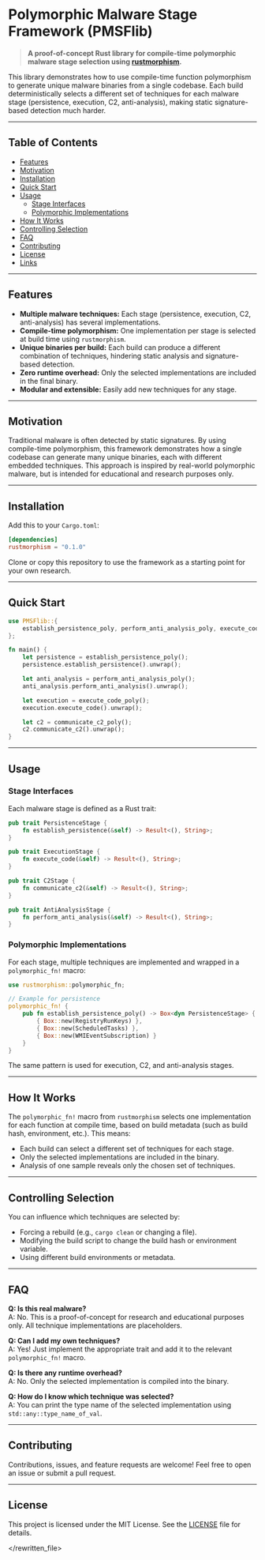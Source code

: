 # Polymorphic Malware Stage Framework (PMSFlib)

> **A proof-of-concept Rust library for compile-time polymorphic malware stage selection using [rustmorphism](https://crates.io/crates/rustmorphism).**

This library demonstrates how to use compile-time function polymorphism to generate unique malware binaries from a single codebase. Each build deterministically selects a different set of techniques for each malware stage (persistence, execution, C2, anti-analysis), making static signature-based detection much harder.

---

## Table of Contents

- [Features](#features)
- [Motivation](#motivation)
- [Installation](#installation)
- [Quick Start](#quick-start)
- [Usage](#usage)
  - [Stage Interfaces](#stage-interfaces)
  - [Polymorphic Implementations](#polymorphic-implementations)
- [How It Works](#how-it-works)
- [Controlling Selection](#controlling-selection)
- [FAQ](#faq)
- [Contributing](#contributing)
- [License](#license)
- [Links](#links)

---

## Features

- **Multiple malware techniques:** Each stage (persistence, execution, C2, anti-analysis) has several implementations.
- **Compile-time polymorphism:** One implementation per stage is selected at build time using `rustmorphism`.
- **Unique binaries per build:** Each build can produce a different combination of techniques, hindering static analysis and signature-based detection.
- **Zero runtime overhead:** Only the selected implementations are included in the final binary.
- **Modular and extensible:** Easily add new techniques for any stage.

---

## Motivation

Traditional malware is often detected by static signatures. By using compile-time polymorphism, this framework demonstrates how a single codebase can generate many unique binaries, each with different embedded techniques. This approach is inspired by real-world polymorphic malware, but is intended for educational and research purposes only.

---

## Installation

Add this to your `Cargo.toml`:

```toml
[dependencies]
rustmorphism = "0.1.0"
```

Clone or copy this repository to use the framework as a starting point for your own research.

---

## Quick Start

```rust
use PMSFlib::{
    establish_persistence_poly, perform_anti_analysis_poly, execute_code_poly, communicate_c2_poly
};

fn main() {
    let persistence = establish_persistence_poly();
    persistence.establish_persistence().unwrap();

    let anti_analysis = perform_anti_analysis_poly();
    anti_analysis.perform_anti_analysis().unwrap();

    let execution = execute_code_poly();
    execution.execute_code().unwrap();

    let c2 = communicate_c2_poly();
    c2.communicate_c2().unwrap();
}
```

---

## Usage

### Stage Interfaces

Each malware stage is defined as a Rust trait:

```rust
pub trait PersistenceStage {
    fn establish_persistence(&self) -> Result<(), String>;
}

pub trait ExecutionStage {
    fn execute_code(&self) -> Result<(), String>;
}

pub trait C2Stage {
    fn communicate_c2(&self) -> Result<(), String>;
}

pub trait AntiAnalysisStage {
    fn perform_anti_analysis(&self) -> Result<(), String>;
}
```

### Polymorphic Implementations

For each stage, multiple techniques are implemented and wrapped in a `polymorphic_fn!` macro:

```rust
use rustmorphism::polymorphic_fn;

// Example for persistence
polymorphic_fn! {
    pub fn establish_persistence_poly() -> Box<dyn PersistenceStage> {
        { Box::new(RegistryRunKeys) },
        { Box::new(ScheduledTasks) },
        { Box::new(WMIEventSubscription) }
    }
}
```

The same pattern is used for execution, C2, and anti-analysis stages.

---

## How It Works

The `polymorphic_fn!` macro from `rustmorphism` selects one implementation for each function at compile time, based on build metadata (such as build hash, environment, etc.). This means:

- Each build can select a different set of techniques for each stage.
- Only the selected implementations are included in the binary.
- Analysis of one sample reveals only the chosen set of techniques.

---

## Controlling Selection

You can influence which techniques are selected by:

- Forcing a rebuild (e.g., `cargo clean` or changing a file).
- Modifying the build script to change the build hash or environment variable.
- Using different build environments or metadata.

---

## FAQ

**Q: Is this real malware?**  
A: No. This is a proof-of-concept for research and educational purposes only. All technique implementations are placeholders.

**Q: Can I add my own techniques?**  
A: Yes! Just implement the appropriate trait and add it to the relevant `polymorphic_fn!` macro.

**Q: Is there any runtime overhead?**  
A: No. Only the selected implementation is compiled into the binary.

**Q: How do I know which technique was selected?**  
A: You can print the type name of the selected implementation using `std::any::type_name_of_val`.

---

## Contributing

Contributions, issues, and feature requests are welcome! Feel free to open an issue or submit a pull request.

---

## License

This project is licensed under the MIT License. See the [LICENSE](LICENSE) file for details.


</rewritten_file>

